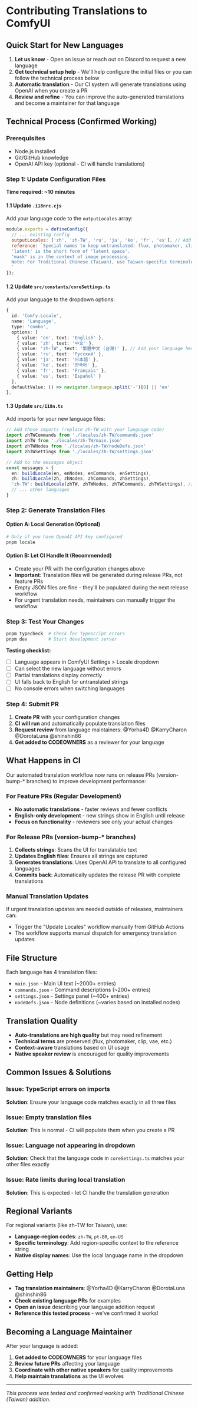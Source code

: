 # Contributing Translations to ComfyUI

## Quick Start for New Languages

1. **Let us know** - Open an issue or reach out on Discord to request a new language
2. **Get technical setup help** - We'll help configure the initial files or you can follow the technical process below
3. **Automatic translation** - Our CI system will generate translations using OpenAI when you create a PR
4. **Review and refine** - You can improve the auto-generated translations and become a maintainer for that language

## Technical Process (Confirmed Working)

### Prerequisites
- Node.js installed
- Git/GitHub knowledge
- OpenAI API key (optional - CI will handle translations)

### Step 1: Update Configuration Files

**Time required: ~10 minutes**

#### 1.1 Update `.i18nrc.cjs`
Add your language code to the `outputLocales` array:

```javascript
module.exports = defineConfig({
  // ... existing config
  outputLocales: ['zh', 'zh-TW', 'ru', 'ja', 'ko', 'fr', 'es'], // Add your language here
  reference: `Special names to keep untranslated: flux, photomaker, clip, vae, cfg, stable audio, stable cascade, stable zero, controlnet, lora, HiDream.
  'latent' is the short form of 'latent space'.
  'mask' is in the context of image processing.
  Note: For Traditional Chinese (Taiwan), use Taiwan-specific terminology and traditional characters.
  `
});
```

#### 1.2 Update `src/constants/coreSettings.ts`
Add your language to the dropdown options:

```typescript
{
  id: 'Comfy.Locale',
  name: 'Language',
  type: 'combo',
  options: [
    { value: 'en', text: 'English' },
    { value: 'zh', text: '中文' },
    { value: 'zh-TW', text: '繁體中文 (台灣)' }, // Add your language here
    { value: 'ru', text: 'Русский' },
    { value: 'ja', text: '日本語' },
    { value: 'ko', text: '한국어' },
    { value: 'fr', text: 'Français' },
    { value: 'es', text: 'Español' }
  ],
  defaultValue: () => navigator.language.split('-')[0] || 'en'
},
```

#### 1.3 Update `src/i18n.ts`
Add imports for your new language files:

```typescript
// Add these imports (replace zh-TW with your language code)
import zhTWCommands from './locales/zh-TW/commands.json'
import zhTW from './locales/zh-TW/main.json'
import zhTWNodes from './locales/zh-TW/nodeDefs.json'
import zhTWSettings from './locales/zh-TW/settings.json'

// Add to the messages object
const messages = {
  en: buildLocale(en, enNodes, enCommands, enSettings),
  zh: buildLocale(zh, zhNodes, zhCommands, zhSettings),
  'zh-TW': buildLocale(zhTW, zhTWNodes, zhTWCommands, zhTWSettings), // Add this line
  // ... other languages
}
```

### Step 2: Generate Translation Files

#### Option A: Local Generation (Optional)
```bash
# Only if you have OpenAI API key configured
pnpm locale
```

#### Option B: Let CI Handle It (Recommended)
- Create your PR with the configuration changes above
- **Important**: Translation files will be generated during release PRs, not feature PRs
- Empty JSON files are fine - they'll be populated during the next release workflow
- For urgent translation needs, maintainers can manually trigger the workflow

### Step 3: Test Your Changes

```bash
pnpm typecheck  # Check for TypeScript errors
pnpm dev        # Start development server
```

**Testing checklist:**
- [ ] Language appears in ComfyUI Settings > Locale dropdown
- [ ] Can select the new language without errors
- [ ] Partial translations display correctly
- [ ] UI falls back to English for untranslated strings
- [ ] No console errors when switching languages

### Step 4: Submit PR

1. **Create PR** with your configuration changes
2. **CI will run** and automatically populate translation files
3. **Request review** from language maintainers: @Yorha4D @KarryCharon @DorotaLuna @shinshin86
4. **Get added to CODEOWNERS** as a reviewer for your language

## What Happens in CI

Our automated translation workflow now runs on release PRs (version-bump-* branches) to improve development performance:

### For Feature PRs (Regular Development)
- **No automatic translations** - faster reviews and fewer conflicts
- **English-only development** - new strings show in English until release
- **Focus on functionality** - reviewers see only your actual changes

### For Release PRs (version-bump-* branches)
1. **Collects strings**: Scans the UI for translatable text
2. **Updates English files**: Ensures all strings are captured  
3. **Generates translations**: Uses OpenAI API to translate to all configured languages
4. **Commits back**: Automatically updates the release PR with complete translations

### Manual Translation Updates
If urgent translation updates are needed outside of releases, maintainers can:
- Trigger the "Update Locales" workflow manually from GitHub Actions
- The workflow supports manual dispatch for emergency translation updates

## File Structure

Each language has 4 translation files:
- `main.json` - Main UI text (~2000+ entries)
- `commands.json` - Command descriptions (~200+ entries)
- `settings.json` - Settings panel (~400+ entries)
- `nodeDefs.json` - Node definitions (~varies based on installed nodes)

## Translation Quality

- **Auto-translations are high quality** but may need refinement
- **Technical terms** are preserved (flux, photomaker, clip, vae, etc.)
- **Context-aware** translations based on UI usage
- **Native speaker review** is encouraged for quality improvements

## Common Issues & Solutions

### Issue: TypeScript errors on imports
**Solution**: Ensure your language code matches exactly in all three files

### Issue: Empty translation files
**Solution**: This is normal - CI will populate them when you create a PR

### Issue: Language not appearing in dropdown
**Solution**: Check that the language code in `coreSettings.ts` matches your other files exactly

### Issue: Rate limits during local translation
**Solution**: This is expected - let CI handle the translation generation

## Regional Variants

For regional variants (like zh-TW for Taiwan), use:
- **Language-region codes**: `zh-TW`, `pt-BR`, `en-US`
- **Specific terminology**: Add region-specific context to the reference string
- **Native display names**: Use the local language name in the dropdown

## Getting Help

- **Tag translation maintainers**: @Yorha4D @KarryCharon @DorotaLuna @shinshin86
- **Check existing language PRs** for examples
- **Open an issue** describing your language addition request
- **Reference this tested process** - we've confirmed it works!

## Becoming a Language Maintainer

After your language is added:
1. **Get added to CODEOWNERS** for your language files
2. **Review future PRs** affecting your language
3. **Coordinate with other native speakers** for quality improvements
4. **Help maintain translations** as the UI evolves

---

*This process was tested and confirmed working with Traditional Chinese (Taiwan) addition.*